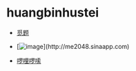 # huangbinhustei

 + [觅题](http://huangbinhustei.github.io/2048/index.html)

+ [![image](http://huangbinhustei.github.io/title.png")](http://me2048.sinaapp.com)

+ [啰哩啰嗦](http://huangbinhustei.github.io/words.html)

<script>
var _hmt = _hmt || [];
(function() {
  var hm = document.createElement("script");
  hm.src = "//hm.baidu.com/hm.js?a697f9aa49264d240c7782306193e2e3";
  var s = document.getElementsByTagName("script")[0]; 
  s.parentNode.insertBefore(hm, s);
})();
</script>






